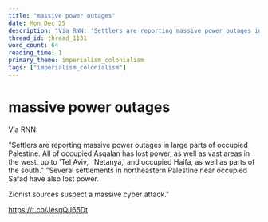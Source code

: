 ```yaml
---
title: "massive power outages"
date: Mon Dec 25
description: "Via RNN: 'Settlers are reporting massive power outages in large parts of occupied Palestine."
thread_id: thread_1131
word_count: 64
reading_time: 1
primary_theme: imperialism_colonialism
tags: ["imperialism_colonialism"]
---
```


# massive power outages

Via RNN:

"Settlers are reporting massive power outages in large parts of occupied Palestine. All of occupied Asqalan has lost power, as well as vast areas in the west, up to 'Tel Aviv,' 'Netanya,' and occupied Haifa, as well as parts of the south." "Several settlements in northeastern Palestine near occupied Safad have also lost power.

Zionist sources suspect a massive cyber attack."

https://t.co/JesqQJ65Dt